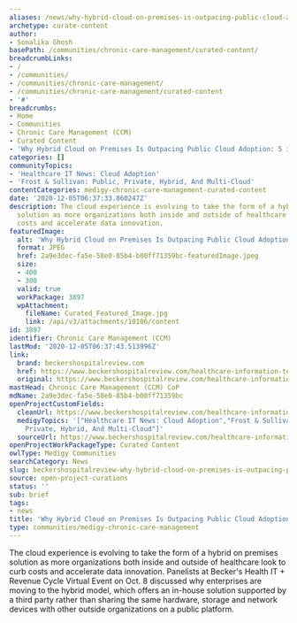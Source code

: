 ```yaml
---
aliases: /news/why-hybrid-cloud-on-premises-is-outpacing-public-cloud-adoption-5-insights
archetype: curate-content
author:
- Sonalika Ghosh
basePath: /communities/chronic-care-management/curated-content/
breadcrumbLinks:
- /
- /communities/
- /communities/chronic-care-management/
- /communities/chronic-care-management/curated-content
- '#'
breadcrumbs:
- Home
- Communities
- Chronic Care Management (CCM)
- Curated Content
- 'Why Hybrid Cloud on Premises Is Outpacing Public Cloud Adoption: 5 insights'
categories: []
communityTopics:
- 'Healthcare IT News: Cloud Adoption'
- 'Frost & Sullivan: Public, Private, Hybrid, And Multi-Cloud'
contentCategories: medigy-chronic-care-management-curated-content
date: '2020-12-05T06:37:33.860247Z'
description: The cloud experience is evolving to take the form of a hybrid on premises
  solution as more organizations both inside and outside of healthcare look to curb
  costs and accelerate data innovation.
featuredImage:
  alt: 'Why Hybrid Cloud on Premises Is Outpacing Public Cloud Adoption: 5 insights'
  format: JPEG
  href: 2a9e3dec-fa5e-58e0-85b4-b00ff71359bc-featuredImage.jpeg
  size:
  - 400
  - 300
  valid: true
  workPackage: 3897
  wpAttachment:
    fileName: Curated_Featured_Image.jpg
    link: /api/v3/attachments/10106/content
id: 3897
identifier: Chronic Care Management (CCM)
lastMod: '2020-12-05T06:37:43.513996Z'
link:
  brand: beckershospitalreview.com
  href: https://www.beckershospitalreview.com/healthcare-information-technology/why-hybrid-cloud-on-premises-is-outpacing-public-cloud-adoption-5-insights.html
  original: https://www.beckershospitalreview.com/healthcare-information-technology/why-hybrid-cloud-on-premises-is-outpacing-public-cloud-adoption-5-insights.html
mastHead: Chronic Care Management (CCM) CoP
mdName: 2a9e3dec-fa5e-58e0-85b4-b00ff71359bc
openProjectCustomFields:
  cleanUrl: https://www.beckershospitalreview.com/healthcare-information-technology/why-hybrid-cloud-on-premises-is-outpacing-public-cloud-adoption-5-insights.html
  medigyTopics: '["Healthcare IT News: Cloud Adoption","Frost & Sullivan: Public,
    Private, Hybrid, And Multi-Cloud"]'
  sourceUrl: https://www.beckershospitalreview.com/healthcare-information-technology/why-hybrid-cloud-on-premises-is-outpacing-public-cloud-adoption-5-insights.html
openProjectWorkPackageType: Curated Content
owlType: Medigy Communities
searchCategory: News
slug: beckershospitalreview-why-hybrid-cloud-on-premises-is-outpacing-public-cloud-adoption-5-insights
source: open-project-curations
status: ''
sub: brief
tags:
- news
title: 'Why Hybrid Cloud on Premises Is Outpacing Public Cloud Adoption: 5 insights'
type: communities/medigy-chronic-care-management
---
```


<p>The cloud experience is evolving to take the form of a hybrid on premises solution as more organizations both inside and outside of healthcare look to curb costs and accelerate data innovation. Panelists at Becker's Health IT + Revenue Cycle Virtual Event on Oct. 8 discussed why enterprises are moving to the hybrid model, which offers an in-house solution supported by a third party rather than sharing the same hardware, storage and network devices with other outside organizations on a public platform.</p>